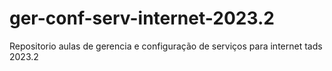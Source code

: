 # ger-conf-serv-internet-2023.2
 Repositorio aulas de gerencia e configuração de serviços para internet tads 2023.2
